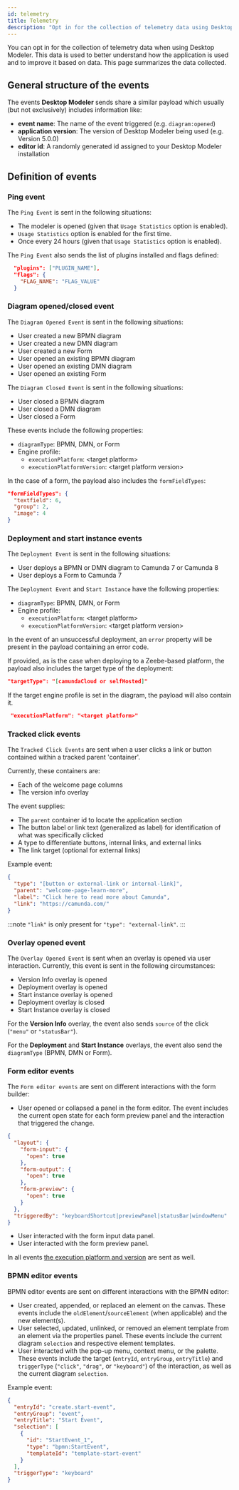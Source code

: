 ```yaml
---
id: telemetry
title: Telemetry
description: "Opt in for the collection of telemetry data using Desktop Modeler. This data is used to better understand how the application is used and to improve it."
---
```


You can opt in for the collection of telemetry data when using Desktop Modeler. This data is used to better understand how the application is used and to improve it based on data. This page summarizes the data collected.

## General structure of the events

The events **Desktop Modeler** sends share a similar payload which usually (but not exclusively) includes information like:

- **event name**: The name of the event triggered (e.g. `diagram:opened`)
- **application version**: The version of Desktop Modeler being used (e.g. Version 5.0.0)
- **editor id**: A randomly generated id assigned to your Desktop Modeler installation

## Definition of events

### Ping event

The `Ping Event` is sent in the following situations:

- The modeler is opened (given that `Usage Statistics` option is enabled).
- `Usage Statistics` option is enabled for the first time.
- Once every 24 hours (given that `Usage Statistics` option is enabled).

The `Ping Event` also sends the list of plugins installed and flags defined:

```json
  "plugins": ["PLUGIN_NAME"],
  "flags": {
    "FLAG_NAME": "FLAG_VALUE"
  }
```

### Diagram opened/closed event

The `Diagram Opened Event` is sent in the following situations:

- User created a new BPMN diagram
- User created a new DMN diagram
- User created a new Form
- User opened an existing BPMN diagram
- User opened an existing DMN diagram
- User opened an existing Form

The `Diagram Closed Event` is sent in the following situations:

- User closed a BPMN diagram
- User closed a DMN diagram
- User closed a Form

These events include the following properties:

- `diagramType`: BPMN, DMN, or Form
- Engine profile:
  - `executionPlatform`: <target platform\>
  - `executionPlatformVersion`: <target platform version\>

In the case of a form, the payload also includes the `formFieldTypes`:

```json
"formFieldTypes": {
  "textfield": 6,
  "group": 2,
  "image": 4
}
```

### Deployment and start instance events

The `Deployment Event` is sent in the following situations:

- User deploys a BPMN or DMN diagram to Camunda 7 or Camunda 8
- User deploys a Form to Camunda 7

The `Deployment Event` and `Start Instance` have the following properties:

- `diagramType`: BPMN, DMN, or Form
- Engine profile:
  - `executionPlatform`: <target platform\>
  - `executionPlatformVersion`: <target platform version\>

In the event of an unsuccessful deployment, an `error` property will be present in the payload containing an error code.

If provided, as is the case when deploying to a Zeebe-based platform, the payload also includes the target type of the deployment:

```json
"targetType": "[camundaCloud or selfHosted]"
```

If the target engine profile is set in the diagram, the payload will also contain it.

```json
 "executionPlatform": "<target platform>"
```

### Tracked click events

The `Tracked Click Events` are sent when a user clicks a link or button contained within a tracked parent 'container'.

Currently, these containers are:

- Each of the welcome page columns
- The version info overlay

The event supplies:

- The `parent` container id to locate the application section
- The button label or link text (generalized as label) for identification of what was specifically clicked
- A type to differentiate buttons, internal links, and external links
- The link target (optional for external links)

Example event:

```json
{
  "type": "[button or external-link or internal-link]",
  "parent": "welcome-page-learn-more",
  "label": "Click here to read more about Camunda",
  "link": "https://camunda.com/"
}
```

:::note
`"link"` is only present for `"type": "external-link"`.
:::

### Overlay opened event

The `Overlay Opened Event` is sent when an overlay is opened via user interaction. Currently, this event is sent in the following circumstances:

- Version Info overlay is opened
- Deployment overlay is opened
- Start instance overlay is opened
- Deployment overlay is closed
- Start Instance overlay is closed

For the **Version Info** overlay, the event also sends `source` of the click (`"menu"` or `"statusBar"`).

For the **Deployment** and **Start Instance** overlays, the event also send the `diagramType` (BPMN, DMN or Form).

### Form editor events

The `Form editor events` are sent on different interactions with the form builder:

- User opened or collapsed a panel in the form editor. The event includes the current open state for each form preview panel and the interaction that triggered the change.

```json
{
  "layout": {
    "form-input": {
      "open": true
    },
    "form-output": {
      "open": true
    },
    "form-preview": {
      "open": true
    }
  },
  "triggeredBy": "keyboardShortcut|previewPanel|statusBar|windowMenu"
}
```

- User interacted with the form input data panel.
- User interacted with the form preview panel.

In all events [the execution platform and version](#diagram-openedclosed-event) are sent as well.

### BPMN editor events

BPMN editor events are sent on different interactions with the BPMN editor:

- User created, appended, or replaced an element on the canvas. These events include the `oldElement`/`sourceElement` (when applicable) and the new element(s).
- User selected, updated, unlinked, or removed an element template from an element via the properties panel. These events include the current diagram `selection` and respective element templates.
- User interacted with the pop-up menu, context menu, or the palette. These events include the target (`entryId`, `entryGroup`, `entryTitle`) and `triggerType` (`"click"`, `"drag"`, or `"keyboard"`) of the interaction, as well as the current diagram `selection`.

Example event:

```json
{
  "entryId": "create.start-event",
  "entryGroup": "event",
  "entryTitle": "Start Event",
  "selection": [
    {
      "id": "StartEvent_1",
      "type": "bpmn:StartEvent",
      "templateId": "template-start-event"
    }
  ],
  "triggerType": "keyboard"
}
```
